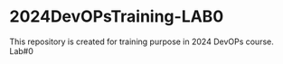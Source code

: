 # 2024DevOPsTraining-LAB0
This repository is created for training purpose in 2024 DevOPs course. Lab#0 

